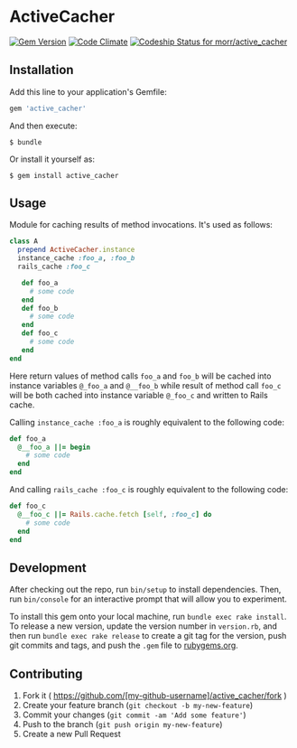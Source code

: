 # ActiveCacher

[![Gem Version](https://badge.fury.io/rb/active_cacher.svg)](http://badge.fury.io/rb/active_cacher)
[![Code Climate](https://codeclimate.com/github/morr/active_cacher/badges/gpa.svg)](https://codeclimate.com/github/morr/active_cacher)
[ ![Codeship Status for morr/active_cacher](https://codeship.com/projects/1b1e57d0-b374-0132-f2c3-7e1d8cf367b9/status?branch=master)](https://codeship.com/projects/70198)

## Installation

Add this line to your application's Gemfile:

```ruby
gem 'active_cacher'
```

And then execute:

    $ bundle

Or install it yourself as:

    $ gem install active_cacher

## Usage

Module for caching results of method invocations. It's used as follows:

```ruby
class A
  prepend ActiveCacher.instance
  instance_cache :foo_a, :foo_b
  rails_cache :foo_c

   def foo_a
     # some code
   end
   def foo_b
     # some code
   end
   def foo_c
     # some code
   end
end
```

Here return values of method calls `foo_a` and `foo_b` will be cached into
instance variables `@_foo_a` and `@__foo_b` while result of method call `foo_c`
will be both cached into instance variable `@_foo_c` and written to Rails cache.

Calling `instance_cache :foo_a` is roughly equivalent to the following code:

```ruby
def foo_a
  @__foo_a ||= begin
    # some code
  end
end
```

And calling `rails_cache :foo_c` is roughly equivalent to the following code:

```ruby
def foo_c
  @__foo_c ||= Rails.cache.fetch [self, :foo_c] do
    # some code
  end
end
```

## Development

After checking out the repo, run `bin/setup` to install dependencies. Then, run `bin/console` for an interactive prompt that will allow you to experiment. 

To install this gem onto your local machine, run `bundle exec rake install`. To release a new version, update the version number in `version.rb`, and then run `bundle exec rake release` to create a git tag for the version, push git commits and tags, and push the `.gem` file to [rubygems.org](https://rubygems.org).

## Contributing

1. Fork it ( https://github.com/[my-github-username]/active_cacher/fork )
2. Create your feature branch (`git checkout -b my-new-feature`)
3. Commit your changes (`git commit -am 'Add some feature'`)
4. Push to the branch (`git push origin my-new-feature`)
5. Create a new Pull Request

